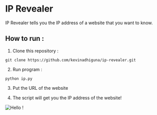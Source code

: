 # IP Revealer

IP Revealer tells you the IP address of a website that you want to know.

## How to run :
1) Clone this repository :
```
git clone https://github.com/kevinadhiguna/ip-revealer.git
```

2) Run program :
```
python ip.py
```

3) Put the URL of the website

4) The script will get you the IP address of the website!


![Hello !](https://api.visitorbadge.io/api/VisitorHit?user=kevinadhiguna&repo=ip-revealer&label=thanks%20for%20dropping%20in%20!&labelColor=%23000000&countColor=%23FFFFFF)
